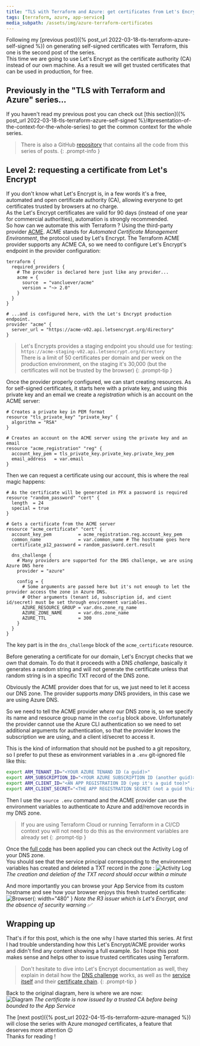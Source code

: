 ```yaml
---
title: "TLS with Terraform and Azure: get certificates from Let's Encrypt"
tags: [terraform, azure, app-service]
media_subpath: /assets/img/azure-terraform-certificates
---
```


Following my [previous post]({% post_url 2022-03-18-tls-terraform-azure-self-signed %}) on generating self-signed certificates with Terraform, this one is the second post of the series.  
This time we are going to use Let's Encrypt as the certificate authority (CA) instead of our own machine. As a result we will get trusted certificates that can be used in production, for free.


## Previously in the "TLS with Terraform and Azure" series...

If you haven't read my previous post you can check out [this section]({% post_url 2022-03-18-tls-terraform-azure-self-signed %}/#presentation-of-the-context-for-the-whole-series) to get the common context for the whole series.  
> There is also a GitHub [repository](https://github.com/xaviermignot/terraform-certificates) that contains all the code from this series of posts.
{: .prompt-info }


## Level 2: requesting a certificate from Let's Encrypt

If you don't know what Let's Encrypt is, in a few words it's a free, automated and open certificate authority (CA), allowing everyone to get certificates trusted by browsers at no charge.  
As the Let's Encrypt certificates are valid for 90 days (instead of one year for commercial authorities), automation is strongly recommended.  
So how can we automate this with Terraform ? Using the third-party provider [ACME](https://registry.terraform.io/providers/vancluever/acme/latest/docs). ACME stands for *Automated Certificate Management Environment*, the protocol used by Let's Encrypt. The Terraform ACME provider supports any ACME CA, so we need to configure Let's Encrypt's endpoint in the provider configuration:
```hcl
terraform {
  required_providers {
    # The provider is declared here just like any provider...
    acme = {
      source  = "vancluever/acme"
      version = "~> 2.0"
    }
  }
}

# ...and is configured here, with the Let's Encrypt production endpoint.
provider "acme" {
  server_url = "https://acme-v02.api.letsencrypt.org/directory"
}
```

> Let's Encrypts provides a staging endpoint you should use for testing: `https://acme-staging-v02.api.letsencrypt.org/directory`  
There is a limit of 50 certificates per domain and per week on the production environment, on the staging it's 30,000 (but the certificates will not be trusted by the browser)
{: .prompt-tip }  

Once the provider properly configured, we can start creating resources. As for self-signed certificates, it starts here with a private key, and using this private key and an email we create a *registration* which is an account on the ACME server:
```hcl
# Creates a private key in PEM format
resource "tls_private_key" "private_key" {
  algorithm = "RSA"
}

# Creates an account on the ACME server using the private key and an email
resource "acme_registration" "reg" {
  account_key_pem = tls_private_key.private_key.private_key_pem
  email_address   = var.email
}
```

Then we can request a certificate using our account, this is where the real magic happens:
```hcl
# As the certificate will be generated in PFX a password is required
resource "random_password" "cert" {
  length  = 24
  special = true
}

# Gets a certificate from the ACME server
resource "acme_certificate" "cert" {
  account_key_pem          = acme_registration.reg.account_key_pem
  common_name              = var.common_name # The hostname goes here
  certificate_p12_password = random_password.cert.result

  dns_challenge {
    # Many providers are supported for the DNS challenge, we are using Azure DNS here
    provider = "azure"

    config = {
      # Some arguments are passed here but it's not enough to let the provider access the zone in Azure DNS.
      # Other arguments (tenant id, subscription id, and cient id/secret) must be set through environment variables.
      AZURE_RESOURCE_GROUP = var.dns.zone_rg_name
      AZURE_ZONE_NAME      = var.dns.zone_name
      AZURE_TTL            = 300
    }
  }
}
```
The key part is in the `dns_challenge` block of the `acme_certificate` resource.  

Before generating a certificate for our domain, Let's Encrypt checks that we *own* that domain. To do that it proceeds with a DNS *challenge*, basically it generates a random string and will not generate the certificate unless that random string is in a specific TXT record of the DNS zone.  

Obviously the ACME provider does that for us, we just need to let it access our DNS zone. The provider supports *many* DNS providers, in this case we are using Azure DNS.  

So we need to tell the ACME provider *where* our DNS zone is, so we specify its name and resource group name in the `config` block above. Unfortunately the provider cannot use the Azure CLI authentication so we need to set additional arguments for authentication, so that the provider knows the subscription we are using, and a client id/secret to access it.  

This is the kind of information that should not be pushed to a git repository, so I prefer to put these as environment variables in a `.env` git-ignored file like this:
```sh
export ARM_TENANT_ID="<YOUR AZURE TENAND ID (a guid)>"
export ARM_SUBSCRIPTION_ID="<YOUR AZURE SUBSCRIPTION ID (another guid)>"
export ARM_CLIENT_ID="<AN APP REGISTRATION ID (yep it's a guid too)>"
export ARM_CLIENT_SECRET="<THE APP REGISTRATION SECRET (not a guid this time)>"
```
Then I use the `source .env` command and the ACME provider can use the environment variables to authenticate to Azure and add/remove records in my DNS zone.  

> If you are using Terraform Cloud or running Terraform in a CI/CD context you will not need to do this as the environment variables are already set
{: .prompt-tip }  

Once the [full code](https://github.com/xaviermignot/terraform-certificates/blob/main/02_acme/main.tf) has been applied you can check out the Activity Log of your DNS zone.  
You should see that the service principal corresponding to the environment variables has created and deleted a TXT record in the zone :
![Activity Log](/03-lets-encrypt-activity-log.png) _The creation and deletion of the TXT record should occur within a minute_

And more importantly you can browse your App Service from its custom hostname and see how your browser enjoys this fresh trusted certificate:  
![Browser](/03-lets-encrypt-browser.png){: width="480" } _Note the R3 issuer which is Let's Encrypt, and the absence of security warning ✅_


## Wrapping up

That's if for this post, which is the one why I have started this series. At first I had trouble understanding how this Let's Encrypt/ACME provider works and didn't find any content showing a full example. 
So I hope this post makes sense and helps other to issue trusted certificates using Terraform.  

> Don't hesitate to dive into Let's Encrypt documentation as well, they explain in detail how the [DNS challenge](https://letsencrypt.org/docs/challenge-types/#dns-01-challenge) works, as well as the [service itself](https://letsencrypt.org/how-it-works/) and their [certificate chain](https://letsencrypt.org/certificates/).
{: .prompt-tip }

Back to the original diagram, here is where we are now:  
![Diagram](/03-lets-encrypt.png) _The certificate is now issued by a trusted CA before being bounded to the App Service_

The [next post]({% post_url 2022-04-15-tls-terraform-azure-managed %}) will close the series with Azure *managed* certificates, a feature that deserves more attention 😉  
Thanks for reading !